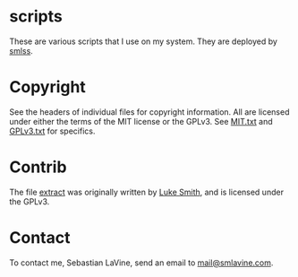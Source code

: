 scripts
=======
These are various scripts that I use on my system. They are deployed by
[smlss](https://git.smlavine.com/smlss).

Copyright
=========
See the headers of individual files for copyright information. All are licensed
under either the terms of the MIT license or the GPLv3. See
[MIT.txt](https://git.smlavine.com/?p=smlss/scripts;a=blob;f=MIT.txt;hb=HEAD)
and
[GPLv3.txt](https://git.smlavine.com/?p=smlss/scripts;a=blob;f=GPLv3.txt;hb=HEAD)
for specifics.

Contrib
=======
The file
[extract](https://git.smlavine.com/?p=smlss/scripts;a=blob;f=extract;hb=HEAD)
was originally written by [Luke Smith](https://github.com/lukesmithxyz), and is
licensed under the GPLv3.

Contact
=======
To contact me, Sebastian LaVine, send an email to <mail@smlavine.com>.
